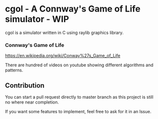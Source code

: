 # cgol - A Connway's Game of Life simulator - WIP

cgol is a simulator written in C using raylib graphics library. 

### Connway's Game of Life

https://en.wikipedia.org/wiki/Conway%27s_Game_of_Life

There are hundred of videos on youtube showing different algorithms and patterns.

## Contribution

You can start a pull request directly to master branch as this project is still no where near completion.

If you want some features to implement, feel free to ask for it in an Issue. 